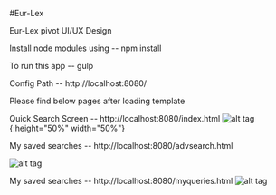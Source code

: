 #Eur-Lex

Eur-Lex pivot UI/UX Design

Install node modules using -- npm install

To run this app -- gulp

Config Path -- http://localhost:8080/


Please find below pages after loading template 


Quick Search Screen -- http://localhost:8080/index.html
![alt tag](https://raw.githubusercontent.com/ishwarkatwe/eur-lex/master/snapshots/quicksearch.png){:height="50%" width="50%"}


My saved searches -- http://localhost:8080/advsearch.html

![alt tag](https://raw.githubusercontent.com/ishwarkatwe/eur-lex/master/snapshots/advSearch.png)


My saved searches -- http://localhost:8080/myqueries.html
![alt tag](https://raw.githubusercontent.com/ishwarkatwe/eur-lex/master/snapshots/myqueries.png)
